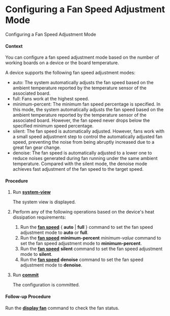 Configuring a Fan Speed Adjustment Mode
=======================================

Configuring a Fan Speed Adjustment Mode

#### Context

You can configure a fan speed adjustment mode based on the number of working boards on a device or the board temperature.

A device supports the following fan speed adjustment modes:

* auto: The system automatically adjusts the fan speed based on the ambient temperature reported by the temperature sensor of the associated board.
* full: Fans work at the highest speed.
* minimum-percent: The minimum fan speed percentage is specified. In this mode, the system automatically adjusts the fan speed based on the ambient temperature reported by the temperature sensor of the associated board. However, the fan speed never drops below the specified minimum speed percentage.
* silent: The fan speed is automatically adjusted. However, fans work with a small speed adjustment step to control the automatically adjusted fan speed, preventing the noise from being abruptly increased due to a great fan gear change.
* denoise: The fan speed is automatically adjusted to a lower one to reduce noises generated during fan running under the same ambient temperature. Compared with the silent mode, the denoise mode achieves fast adjustment of the fan speed to the target speed.

#### Procedure

1. Run [**system-view**](cmdqueryname=system-view)
   
   
   
   The system view is displayed.
2. Perform any of the following operations based on the device's heat dissipation requirements:
   
   
   1. Run the [**fan speed**](cmdqueryname=fan+speed) { **auto** | **full** } command to set the fan speed adjustment mode to **auto** or **full**.
   2. Run the [**fan speed**](cmdqueryname=fan+speed) **minimum-percent** *minimum-value* command to set the fan speed adjustment mode to **minimum-percent**.
   3. Run the [**fan speed**](cmdqueryname=fan+speed) **silent** command to set the fan speed adjustment mode to **silent**.
   4. Run the [**fan speed**](cmdqueryname=fan+speed) **denoise** command to set the fan speed adjustment mode to **denoise**.
3. Run [**commit**](cmdqueryname=commit)
   
   
   
   The configuration is committed.

#### Follow-up Procedure

Run the [**display fan**](cmdqueryname=display+fan) command to check the fan status.